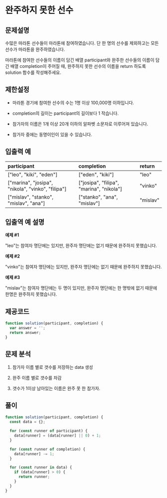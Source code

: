 # 완주하지 못한 선수

## 문제설명

수많은 마라톤 선수들이 마라톤에 참여하였습니다. 단 한 명의 선수를 제외하고는 모든 선수가 마라톤을 완주하였습니다.

마라톤에 참여한 선수들의 이름이 담긴 배열 participant와 완주한 선수들의 이름이 담긴 배열 completion이 주어질 때, 완주하지 못한 선수의 이름을 return 하도록 solution 함수를 작성해주세요.

## 제한설정

- 마라톤 경기에 참여한 선수의 수는 1명 이상 100,000명 이하입니다.

- completion의 길이는 participant의 길이보다 1 작습니다.

- 참가자의 이름은 1개 이상 20개 이하의 알파벳 소문자로 이루어져 있습니다.

- 참가자 중에는 동명이인이 있을 수 있습니다.

## 입출력 예

| participant                                       | completion                               | return   |
| :------------------------------------------------ | :--------------------------------------- | :------- |
| ["leo", "kiki", "eden"]                           | ["eden", "kiki"]                         | "leo"    |
| ["marina", "josipa", "nikola", "vinko", "filipa"] | ["josipa", "filipa", "marina", "nikola"] | "vinko"  |
| ["mislav", "stanko", "mislav", "ana"]             | ["stanko", "ana", "mislav"]              | "mislav" |

## 입출역 예 설명

**예제 #1**

"leo"는 참여자 명단에는 있지만, 완주자 명단에는 없기 때문에 완주하지 못했습니다.

**예제 #2**

"vinko"는 참여자 명단에는 있지만, 완주자 명단에는 없기 때문에 완주하지 못했습니다.

**예제 #3**

"mislav"는 참여자 명단에는 두 명이 있지만, 완주자 명단에는 한 명밖에 없기 때문에 한명은 완주하지 못했습니다.

## 제공코드

```js
function solution(participant, completion) {
  var answer = '';
  return answer;
}
```

## 문제 분석

1. 참가자 이름 별로 갯수를 저장하는 data 생성

2. 완주 이름 별로 갯수를 차감

3. 갯수가 1이상 남아있는 이름은 완주 못 한 참가자.

## 풀이

```js
function solution(participant, completion) {
  const data = {};

  for (const runner of participant) {
    data[runner] = (data[runner] || 0) + 1;
  }

  for (const runner of completion) {
    data[runner] -= 1;
  }

  for (const runner in data) {
    if (data[runner] > 0) {
      return runner;
    }
  }
}
```
